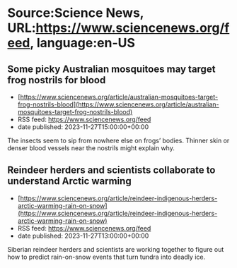 # Source:Science News, URL:https://www.sciencenews.org/feed, language:en-US

## Some picky Australian mosquitoes may target frog nostrils for blood
 - [https://www.sciencenews.org/article/australian-mosquitoes-target-frog-nostrils-blood](https://www.sciencenews.org/article/australian-mosquitoes-target-frog-nostrils-blood)
 - RSS feed: https://www.sciencenews.org/feed
 - date published: 2023-11-27T15:00:00+00:00

The insects seem to sip from nowhere else on frogs’ bodies. Thinner skin or denser blood vessels near the nostrils might explain why.

## Reindeer herders and scientists collaborate to understand Arctic warming
 - [https://www.sciencenews.org/article/reindeer-indigenous-herders-arctic-warming-rain-on-snow](https://www.sciencenews.org/article/reindeer-indigenous-herders-arctic-warming-rain-on-snow)
 - RSS feed: https://www.sciencenews.org/feed
 - date published: 2023-11-27T13:00:00+00:00

Siberian reindeer herders and scientists are working together to figure out how to predict rain-on-snow events that turn tundra into deadly ice.


